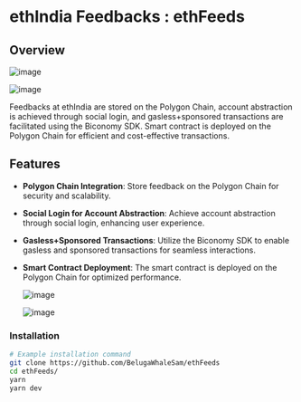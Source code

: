 # ethIndia Feedbacks : ethFeeds

## Overview

![image](https://github.com/BelugaWhaleSam/ethFeeds/assets/99763743/16d8ec2c-11bd-4f0e-a739-5e0d2afaddc9)

![image](https://github.com/BelugaWhaleSam/ethFeeds/assets/99763743/5b372607-a560-4b9e-8def-d6c95be048f9)

Feedbacks at ethIndia are stored on the Polygon Chain, account abstraction is achieved through social login, and gasless+sponsored transactions are facilitated using the Biconomy SDK. Smart contract is deployed on the Polygon Chain for efficient and cost-effective transactions.

## Features

- **Polygon Chain Integration**: Store feedback on the Polygon Chain for security and scalability.
- **Social Login for Account Abstraction**: Achieve account abstraction through social login, enhancing user experience.
- **Gasless+Sponsored Transactions**: Utilize the Biconomy SDK to enable gasless and sponsored transactions for seamless interactions.
- **Smart Contract Deployment**: The smart contract is deployed on the Polygon Chain for optimized performance.

  ![image](https://github.com/BelugaWhaleSam/ethFeeds/assets/99763743/bf41c100-8f88-4ce8-8ab5-ab00a67917af)

  ![image](https://github.com/BelugaWhaleSam/ethFeeds/assets/99763743/f0976001-6ed8-4680-825c-f9781ef1a8b3)

### Installation

```bash
# Example installation command
git clone https://github.com/BelugaWhaleSam/ethFeeds
cd ethFeeds/
yarn
yarn dev
